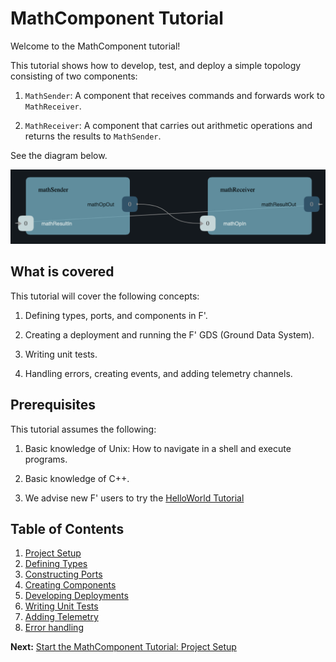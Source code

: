 # MathComponent Tutorial 

Welcome to the MathComponent tutorial!

This tutorial shows how to develop, test, and deploy a simple topology
consisting of two components:

1. `MathSender`: A component that receives commands and forwards work to
   `MathReceiver`.

2. `MathReceiver`: A component that carries out arithmetic operations and
   returns the results to `MathSender`.

See the diagram below.

<a name="math-top"></a>
![A simple topology for arithmetic computation](docs/img/top.png)

## What is covered
This tutorial will cover the following concepts:

1. Defining types, ports, and components in F'. 

2. Creating a deployment and running the F' GDS (Ground Data System). 

3. Writing unit tests.

4. Handling errors, creating events, and adding telemetry channels. 

## Prerequisites 
This tutorial assumes the following:

1. Basic knowledge of Unix: How to navigate in a shell and execute programs.

2. Basic knowledge of C++.

3. We advise new F' users to try the [HelloWorld Tutorial](https://fprime-community.github.io/fprime-tutorial-hello-world/)

## Table of Contents

1. [Project Setup](/docs/project-setup.md)
2. [Defining Types](/docs/defining-types.md)
3. [Constructing Ports](/docs/constructing-ports.md)
4. [Creating Components](/docs/creating-components-1.md)
5. [Developing Deployments](/docs/developing-deployments.md)
6. [Writing Unit Tests](/docs/writing-unit-tests-1.md)
7. [Adding Telemetry](/docs/adding-telemetry.md)
8. [Error handling](/docs/error-handling-1.md)


**Next:** [Start the MathComponent Tutorial: Project Setup](./docs/project-setup.md)